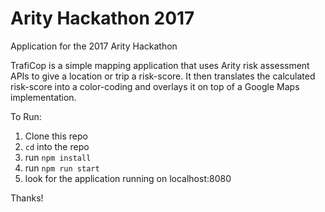 # Arity Hackathon 2017
Application for the 2017 Arity Hackathon

TrafiCop is a simple mapping application that uses Arity risk assessment APIs to give a location or trip a risk-score.
It then translates the calculated risk-score into a color-coding and overlays it on top of a Google Maps implementation.


To Run:

1. Clone this repo
2. `cd` into the repo
3. run `npm install`
4. run `npm run start`
5. look for the application running on localhost:8080

Thanks!
